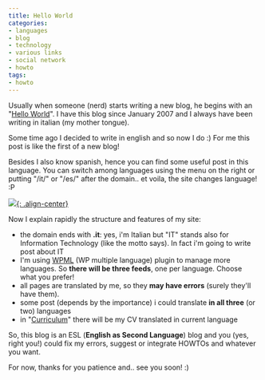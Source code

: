 ```yaml
---
title: Hello World
categories:
- languages
- blog
- technology
- various links
- social network
- howto
tags:
- howto
---
```

Usually when someone (nerd) starts writing a new blog, he begins with an
"[Hello World](http://en.wikipedia.org/wiki/Hello_world)". I have this blog
since January 2007 and I always have been writing in italian (my mother
tongue).

Some time ago I decided to write in english and so now I do :) For me this
post is like the first of a new blog!

Besides I also know spanish, hence you can find some useful post in this
language. You can switch among languages using the menu on the right or
putting "/it/" or "/es/" after the domain.. et voila, the site changes
language! :P

[![]({{site.url}}/images/English.gif){: .align-center}]({{site.url}}/images/English.gif)

Now I explain rapidly the structure and features of my site:

  * the domain ends with **.it**: yes, i'm Italian but "IT" stands also for Information Technology (like the motto says). In fact i'm going to write post about IT
  * I'm using [WPML](http://wpml.org) (WP multiple language) plugin to manage more languages. So **there will be three feeds**, one per language. Choose what you prefer!
  * all pages are translated by me, so they **may have errors** (surely they'll have them).
  * some post (depends by the importance) i could translate **in all three** (or two) languages
  * in "[Curriculum]({{site.url}}/cv/)" there will be my CV translated in current language
  
So, this blog is an ESL (**English as Second Language**) blog and you (yes,
right you!) could fix my errors, suggest or integrate HOWTOs and whatever you want.

For now, thanks for you patience and.. see you soon! :)